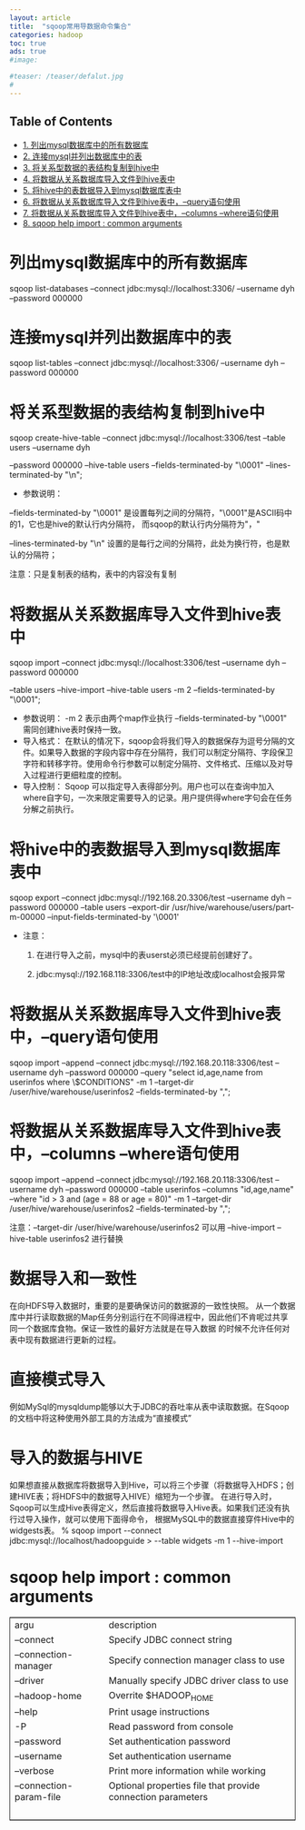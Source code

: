 ```yaml
---
layout: article
title:  "sqoop常用导数据命令集合"
categories: hadoop
toc: true
ads: true
#image:

#teaser: /teaser/defalut.jpg
#
---
```

<div id="table-of-contents">
<h2>Table of Contents</h2>
<div id="text-table-of-contents">
<ul>
<li><a href="#orgheadline1">1. 列出mysql数据库中的所有数据库</a></li>
<li><a href="#orgheadline2">2. 连接mysql并列出数据库中的表</a></li>
<li><a href="#orgheadline3">3. 将关系型数据的表结构复制到hive中</a></li>
<li><a href="#orgheadline4">4. 将数据从关系数据库导入文件到hive表中</a></li>
<li><a href="#orgheadline5">5. 将hive中的表数据导入到mysql数据库表中</a></li>
<li><a href="#orgheadline6">6. 将数据从关系数据库导入文件到hive表中，&#x2013;query语句使用</a></li>
<li><a href="#orgheadline7">7. 将数据从关系数据库导入文件到hive表中，&#x2013;columns &#x2013;where语句使用</a></li>
<li><a href="#orgheadline8">8. sqoop help import : common arguments</a></li>
</ul>
</div>
</div>

# 列出mysql数据库中的所有数据库<a id="orgheadline1"></a>

sqoop list-databases &#x2013;connect jdbc:mysql://localhost:3306/ &#x2013;username dyh &#x2013;password 000000

# 连接mysql并列出数据库中的表<a id="orgheadline2"></a>

sqoop list-tables &#x2013;connect jdbc:mysql://localhost:3306/ &#x2013;username dyh &#x2013;password 000000

# 将关系型数据的表结构复制到hive中<a id="orgheadline3"></a>

sqoop create-hive-table &#x2013;connect jdbc:mysql://localhost:3306/test &#x2013;table users &#x2013;username dyh

&#x2013;password 000000 &#x2013;hive-table users  &#x2013;fields-terminated-by "\\0001"  &#x2013;lines-terminated-by "\n";

- 参数说明：

&#x2013;fields-terminated-by "\\0001"  是设置每列之间的分隔符，"\\0001"是ASCII码中的1，它也是hive的默认行内分隔符， 而sqoop的默认行内分隔符为"，"

&#x2013;lines-terminated-by "\n"  设置的是每行之间的分隔符，此处为换行符，也是默认的分隔符；

注意：只是复制表的结构，表中的内容没有复制

# 将数据从关系数据库导入文件到hive表中<a id="orgheadline4"></a>

sqoop import &#x2013;connect jdbc:mysql://localhost:3306/test &#x2013;username dyh &#x2013;password 000000

&#x2013;table users &#x2013;hive-import &#x2013;hive-table users -m 2 &#x2013;fields-terminated-by "\\0001";

- 参数说明：
    -m 2 表示由两个map作业执行
    &#x2013;fields-terminated-by "\\0001" 需同创建hive表时保持一致。
- 导入格式：
    在默认的情况下，sqoop会将我们导入的数据保存为逗号分隔的文件。如果导入数据的字段内容中存在分隔符，我们可以制定分隔符、字段保卫字符和转移字符。使用命令行参数可以制定分隔符、文件格式、压缩以及对导入过程进行更细粒度的控制。
- 导入控制：
    Sqoop 可以指定导入表得部分列。用户也可以在查询中加入where自字句，一次来限定需要导入的记录。用户提供得where字句会在任务分解之前执行。

# 将hive中的表数据导入到mysql数据库表中<a id="orgheadline5"></a>

sqoop export &#x2013;connect jdbc:mysql://192.168.20.3306/test &#x2013;username dyh &#x2013;password 000000
&#x2013;table users &#x2013;export-dir /usr/hive/warehouse/users/part-m-00000
&#x2013;input-fields-terminated-by '\\0001'

- 注意：
    1.  在进行导入之前，mysql中的表userst必须已经提前创建好了。

    2.  jdbc:mysql://192.168.118:3306/test中的IP地址改成localhost会报异常

# 将数据从关系数据库导入文件到hive表中，&#x2013;query语句使用<a id="orgheadline6"></a>

sqoop import &#x2013;append &#x2013;connect jdbc:mysql://192.168.20.118:3306/test &#x2013;username dyh &#x2013;password 000000 &#x2013;query "select id,age,name from userinfos where \\$CONDITIONS"  -m 1  &#x2013;target-dir /user/hive/warehouse/userinfos2 &#x2013;fields-terminated-by ",";

# 将数据从关系数据库导入文件到hive表中，&#x2013;columns &#x2013;where语句使用<a id="orgheadline7"></a>

sqoop import &#x2013;append &#x2013;connect jdbc:mysql://192.168.20.118:3306/test &#x2013;username dyh &#x2013;password 000000 &#x2013;table userinfos &#x2013;columns "id,age,name"  &#x2013;where "id > 3 and (age = 88 or age = 80)"  -m 1  &#x2013;target-dir /user/hive/warehouse/userinfos2 &#x2013;fields-terminated-by ",";

注意：&#x2013;target-dir /user/hive/warehouse/userinfos2   可以用  &#x2013;hive-import &#x2013;hive-table userinfos2 进行替换

# 数据导入和一致性 <a id="orgheadline8"></a>
在向HDFS导入数据时，重要的是要确保访问的数据源的一致性快照。
从一个数据库中并行读取数据的Map任务分别运行在不同得进程中，因此他们不肯呢过共享同一个数据库食物。保证一致性的最好方法就是在导入数据
的时候不允许任何对表中现有数据进行更新的过程。
# 直接模式导入 <a id="orgheadline8"></a>
例如MySql的mysqldump能够以大于JDBC的吞吐率从表中读取数据。在Sqoop的文档中将这种使用外部工具的方法成为“直接模式”

# 导入的数据与HIVE
如果想直接从数据库将数据导入到Hive，可以将三个步骤（将数据导入HDFS；创建HIVE表；将HDFS中的数据导入HIVE）缩短为一个步骤。
在进行导入时，Sqoop可以生成Hive表得定义，然后直接将数据导入Hive表。如果我们还没有执行过导入操作，就可以使用下面得命令，
根据MySQL中的数据直接穿件Hive中的widgests表。
   % sqoop import --connect jdbc:mysql://localhost/hadoopguide > --table widgets -m 1 --hive-import

# sqoop help import : common arguments<a id="orgheadline8"></a>

<table border="2" cellspacing="0" cellpadding="6" rules="groups" frame="hsides">


<colgroup>
<col  class="org-left" />

<col  class="org-left" />
</colgroup>
<tbody>
<tr>
<td class="org-left">argu</td>
<td class="org-left">description</td>
</tr>


<tr>
<td class="org-left">&#x2013;connect <jdbc-uri></td>
<td class="org-left">Specify JDBC connect string</td>
</tr>


<tr>
<td class="org-left">&#x2013;connection-manager <class-name></td>
<td class="org-left">Specify connection manager class to use</td>
</tr>


<tr>
<td class="org-left">&#x2013;driver <class-name></td>
<td class="org-left">Manually specify JDBC driver class to use</td>
</tr>


<tr>
<td class="org-left">&#x2013;hadoop-home <dir></td>
<td class="org-left">Overrite $HADOOP<sub>HOME</sub></td>
</tr>


<tr>
<td class="org-left">&#x2013;help</td>
<td class="org-left">Print usage instructions</td>
</tr>


<tr>
<td class="org-left">-P</td>
<td class="org-left">Read password from console</td>
</tr>


<tr>
<td class="org-left">&#x2013;password <password></td>
<td class="org-left">Set authentication password</td>
</tr>


<tr>
<td class="org-left">&#x2013;username <username></td>
<td class="org-left">Set authentication username</td>
</tr>


<tr>
<td class="org-left">&#x2013;verbose</td>
<td class="org-left">Print more information while working</td>
</tr>


<tr>
<td class="org-left">&#x2013;connection-param-file <filename></td>
<td class="org-left">Optional properties file that provide connection parameters</td>
</tr>


<tr>
<td class="org-left">&#xa0;</td>
<td class="org-left">&#xa0;</td>
</tr>
</tbody>
</table>
